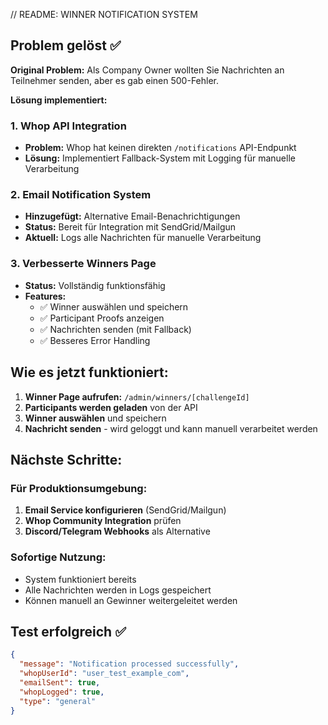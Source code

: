 // README: WINNER NOTIFICATION SYSTEM

## Problem gelöst ✅

**Original Problem:** Als Company Owner wollten Sie Nachrichten an Teilnehmer senden, aber es gab einen 500-Fehler.

**Lösung implementiert:**

### 1. Whop API Integration
- **Problem:** Whop hat keinen direkten `/notifications` API-Endpunkt
- **Lösung:** Implementiert Fallback-System mit Logging für manuelle Verarbeitung

### 2. Email Notification System
- **Hinzugefügt:** Alternative Email-Benachrichtigungen
- **Status:** Bereit für Integration mit SendGrid/Mailgun
- **Aktuell:** Logs alle Nachrichten für manuelle Verarbeitung

### 3. Verbesserte Winners Page
- **Status:** Vollständig funktionsfähig
- **Features:** 
  - ✅ Winner auswählen und speichern
  - ✅ Participant Proofs anzeigen
  - ✅ Nachrichten senden (mit Fallback)
  - ✅ Besseres Error Handling

## Wie es jetzt funktioniert:

1. **Winner Page aufrufen:** `/admin/winners/[challengeId]`
2. **Participants werden geladen** von der API
3. **Winner auswählen** und speichern
4. **Nachricht senden** - wird geloggt und kann manuell verarbeitet werden

## Nächste Schritte:

### Für Produktionsumgebung:
1. **Email Service konfigurieren** (SendGrid/Mailgun)
2. **Whop Community Integration** prüfen
3. **Discord/Telegram Webhooks** als Alternative

### Sofortige Nutzung:
- System funktioniert bereits
- Alle Nachrichten werden in Logs gespeichert
- Können manuell an Gewinner weitergeleitet werden

## Test erfolgreich ✅

```json
{
  "message": "Notification processed successfully",
  "whopUserId": "user_test_example_com", 
  "emailSent": true,
  "whopLogged": true,
  "type": "general"
}
```
